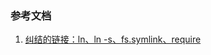 ### 参考文档
1. [纠结的链接：ln、ln -s、fs.symlink、require](http://taobaofed.org/blog/2016/07/29/puzzled-by-link/)
